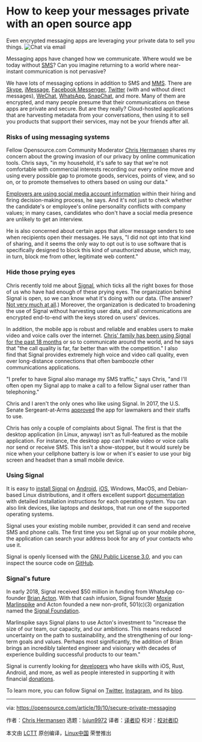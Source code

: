 [#]: collector: (lujun9972)
[#]: translator: ( )
[#]: reviewer: ( )
[#]: publisher: ( )
[#]: url: ( )
[#]: subject: (How to keep your messages private with an open source app)
[#]: via: (https://opensource.com/article/19/10/secure-private-messaging)
[#]: author: (Chris Hermansen https://opensource.com/users/clhermansen)

How to keep your messages private with an open source app
======
Even encrypted messaging apps are leveraging your private data to sell
you things.
![Chat via email][1]

Messaging apps have changed how we communicate. Where would we be today without [SMS][2]? Can you imagine returning to a world where near-instant communication is not pervasive?

We have lots of messaging options in addition to SMS and [MMS][3]. There are [Skype][4], [iMessage][5], [Facebook Messenger][6], [Twitter][7] (with and without direct messages), [WeChat][8], [WhatsApp][9], [SnapChat][10], and more. Many of them are encrypted, and many people presume that their communications on these apps are private and secure. But are they really? Cloud-hosted applications that are harvesting metadata from your conversations, then using it to sell you products that support their services, may not be your friends after all.

### Risks of using messaging systems

Fellow Opensource.com Community Moderator [Chris Hermansen][11] shares my concern about the growing invasion of our privacy by online communication tools. Chris says, "in my household, it's safe to say that we're not comfortable with commercial interests recording our every online move and using every possible gap to promote goods, services, points of view, and so on, or to promote themselves to others based on using our data."

[Employers are using social media account information][12] within their hiring and firing decision-making process, he says. And it's not just to check whether the candidate's or employee's online personality conflicts with company values; in many cases, candidates who don't have a social media presence are unlikely to get an interview.

He is also concerned about certain apps that allow message senders to see when recipients open their messages. He says, "I did not opt into that kind of sharing, and it seems the only way to opt out is to use software that is specifically designed to block this kind of unauthorized abuse, which may, in turn, block me from other, legitimate web content."

### Hide those prying eyes

Chris recently told me about [Signal][13], which ticks all the right boxes for those of us who have had enough of these prying eyes. The organization behind Signal is open, so we can know what it's doing with our data. (The answer? [Not very much at all][14].) Moreover, the organization is dedicated to broadening the use of Signal without harvesting user data, and all communications are encrypted end-to-end with the keys stored on users' devices.

In addition, the mobile app is robust and reliable and enables users to make video and voice calls over the internet. [Chris' family has been using Signal for the past 18 months][15] or so to communicate around the world, and he says that "the call quality is far, far better than with the competition." I also find that Signal provides extremely high voice and video call quality, even over long-distance connections that often bamboozle other communications applications.

"I prefer to have Signal also manage my SMS traffic," says Chris, "and I'll often open my Signal app to make a call to a fellow Signal user rather than telephoning."

Chris and I aren't the only ones who like using Signal. In 2017, the U.S. Senate Sergeant-at-Arms [approved][16] the app for lawmakers and their staffs to use.

Chris has only a couple of complaints about Signal. The first is that the desktop application (in Linux, anyway) isn't as full-featured as the mobile application. For instance, the desktop app can't make video or voice calls nor send or receive SMS. This isn't a show-stopper, but it would surely be nice when your cellphone battery is low or when it's easier to use your big screen and headset than a small mobile device.

### Using Signal

It is easy to [install Signal][17] on [Android][18], [iOS][19], Windows, MacOS, and Debian-based Linux distributions, and it offers excellent support [documentation][20] with detailed installation instructions for each operating system. You can also link devices, like laptops and desktops, that run one of the supported operating systems.

Signal uses your existing mobile number, provided it can send and receive SMS and phone calls. The first time you set Signal up on your mobile phone, the application can search your address book for any of your contacts who use it.

Signal is openly licensed with the [GNU Public License 3.0][21], and you can inspect the source code on [GitHub][22].

### Signal's future

In early 2018, Signal received $50 million in funding from WhatsApp co-founder [Brian Acton][23]. With that cash infusion, Signal founder [Moxie Marlinspike][24] and Acton founded a new non-profit, 501(c)(3) organization named the [Signal Foundation][25].

Marlinspike says Signal plans to use Acton's investment to "increase the size of our team, our capacity, and our ambitions. This means reduced uncertainty on the path to sustainability, and the strengthening of our long-term goals and values. Perhaps most significantly, the addition of Brian brings an incredibly talented engineer and visionary with decades of experience building successful products to our team."

Signal is currently looking for [developers][26] who have skills with iOS, Rust, Android, and more, as well as people interested in supporting it with financial [donations][27].

To learn more, you can follow Signal on [Twitter][28], [Instagram][29], and its [blog][30].

--------------------------------------------------------------------------------

via: https://opensource.com/article/19/10/secure-private-messaging

作者：[Chris Hermansen][a]
选题：[lujun9972][b]
译者：[译者ID](https://github.com/译者ID)
校对：[校对者ID](https://github.com/校对者ID)

本文由 [LCTT](https://github.com/LCTT/TranslateProject) 原创编译，[Linux中国](https://linux.cn/) 荣誉推出

[a]: https://opensource.com/users/clhermansen
[b]: https://github.com/lujun9972
[1]: https://opensource.com/sites/default/files/styles/image-full-size/public/lead-images/email_chat_communication_message.png?itok=LKjiLnQu (Chat via email)
[2]: https://en.wikipedia.org/wiki/SMS
[3]: https://en.wikipedia.org/wiki/Multimedia_Messaging_Service
[4]: https://www.skype.com/en/
[5]: https://en.wikipedia.org/wiki/IMessage
[6]: https://www.messenger.com/
[7]: https://twitter.com/?lang=en
[8]: https://play.google.com/store/apps/details?id=com.tencent.mm&hl=en
[9]: https://www.whatsapp.com/
[10]: https://www.snapchat.com/
[11]: https://opensource.com/users/clhermansen
[12]: https://www.businessnewsdaily.com/2377-social-media-hiring.html
[13]: https://signal.org/
[14]: https://en.wikipedia.org/wiki/Signal_(software)
[15]: https://opensource.com/article/19/3/open-messenger-client
[16]: https://thehill.com/policy/cybersecurity/333802-sen-staff-can-use-signal-for-encrypted-chat
[17]: https://signal.org/download/
[18]: https://play.google.com/store/apps/details?id=org.thoughtcrime.securesms&referrer=utm_source%3DOWS%26utm_medium%3DWeb%26utm_campaign%3DNav
[19]: https://apps.apple.com/us/app/signal-private-messenger/id874139669
[20]: https://support.signal.org
[21]: https://github.com/signalapp/Signal-iOS/blob/master/LICENSE
[22]: https://github.com/signalapp
[23]: https://en.wikipedia.org/wiki/Brian_Acton
[24]: https://moxie.org/
[25]: https://signal.org/blog/signal-foundation/
[26]: https://signal.org/workworkwork/
[27]: https://signal.org/donate/
[28]: https://twitter.com/signalapp
[29]: https://www.instagram.com/signal_app/
[30]: https://signal.org/blog/
